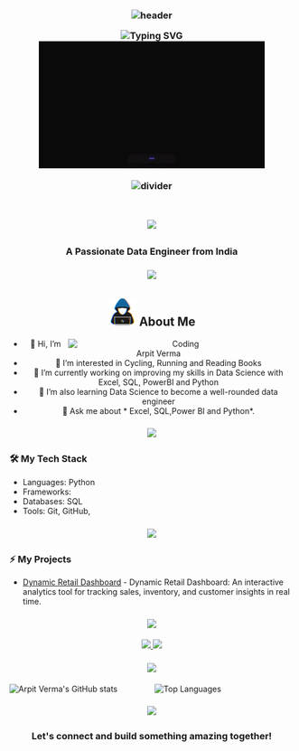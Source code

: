 <h3 align="center">
<div align="center">
  
  ![header](https://capsule-render.vercel.app/api?type=waving&color=gradient&height=200&section=header&text=Welcome%20to%20My%20World!&fontSize=40&fontAlignY=35&animation=fadeIn)

  <img src="https://readme-typing-svg.demolab.com?font=Fira+Code&weight=600&size=26&duration=3000&pause=500&color=00D2FF&center=true&vCenter=true&width=500&height=70&lines=✨+Data+Alchemist;📊+SQL+Whisperer;🤖+ML+Explorer;📈+PowerBI+Artist;🐍+Python+Developer" alt="Typing SVG">

  <img src="https://github.com/Pravallikamaddi/Pravallikamaddi/raw/main/giphy2.gif" alt="Data Analytics GIF" width="400">

  ![divider](https://user-images.githubusercontent.com/73097560/115834477-dbab4500-a447-11eb-908a-139a6edaec5c.gif)

</div>


<h1 align="center">
  <img src="https://readme-typing-svg.herokuapp.com/?font=Righteous&size=35&center=true&vCenter=true&width=500&height=70&duration=4000&lines=Hi+There!+👋;+I'm+Arpit+Verma!;">
</h1>

<h3 align="center">A Passionate Data Engineer from India </h3>

<h3 align="center">
<img src="https://raw.githubusercontent.com/andreasbm/readme/master/assets/lines/colored.png">
</h3>

<div align="center">
  
 ## <picture><img src = "https://github.com/ChinmayKaitade/ChinmayKaitade/blob/main/about_me.gif" width = 50px></picture> About Me
<img align="right" alt="Coding" width="400" src="https://cdn.dribbble.com/users/1162077/screenshots/3848914/programmer.gif" >

- 👋 Hi, I’m Arpit Verma
- 👀 I’m interested in Cycling, Running and Reading Books
- 🔭 I’m currently working on improving my skills in Data Science with Excel, SQL, PowerBI and Python
- 🌱 I’m also learning Data Science to become a well-rounded data engineer
- 💬 Ask me about * Excel, SQL,Power BI and Python*.

 </div>

 <h3 align="center">
<img src="https://raw.githubusercontent.com/andreasbm/readme/master/assets/lines/colored.png">
</h3>

### 🛠 My Tech Stack
- Languages: Python
- Frameworks: 
- Databases: SQL
- Tools: Git, GitHub, 

 <h3 align="center">
<img src="https://raw.githubusercontent.com/andreasbm/readme/master/assets/lines/colored.png">
</h3>

### ⚡ My Projects
- [Dynamic Retail Dashboard](https://github.com/arpitverma90/Dynamic-Retail-Dashboard) - Dynamic Retail Dashboard: An interactive analytics tool for tracking sales, inventory, and customer insights in real time.


 <h3 align="center">
<img src="https://raw.githubusercontent.com/andreasbm/readme/master/assets/lines/colored.png">
</h3>

<div align="center"> 
  <a href="https://www.linkedin.com/in/arpit-verma-96510524b/" target="_blank">
    <img src="https://img.shields.io/badge/LinkedIn-0077B5?style=for-the-badge&logo=linkedin&logoColor=white" target="_blank" />
  </a>
  <a href=mailto:"vermaarp2361@gmail.com">
    <img src="https://img.shields.io/badge/Gmail-333333?style=for-the-badge&logo=gmail&logoColor=red" />
  </a>
</div>

<h3 align="center">
<img src="https://raw.githubusercontent.com/andreasbm/readme/master/assets/lines/colored.png">
</h3>

<div style="display: flex; justify-content: space-between;">
  <img src="https://github-readme-stats.vercel.app/api?username=arpitverma90&show_icons=true&theme=radical" alt="Arpit Verma's GitHub stats" style="width: 49%;"/>
  <img src="https://github-readme-stats.vercel.app/api/top-langs/?username=arpitverma90&layout=compact&theme=radical" alt="Top Languages" style="width: 49%;"/>
</div>

<h3 align="center">
<img src="https://raw.githubusercontent.com/andreasbm/readme/master/assets/lines/colored.png">
</h3>

<h3 align="center">Let's connect and build something amazing together!</h3>
